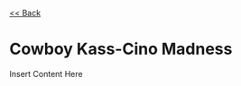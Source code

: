[<< Back](https://salmaster1.github.io/Portfolio/)

# Cowboy Kass-Cino Madness

Insert Content Here

